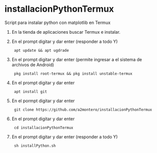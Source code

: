 # installacionPythonTermux
Script para instalar python con matplotlib en Termux

1. En la tienda de aplicaciones buscar Termux e instalar.
2. En el prompt digitar  y dar enter (responder a todo Y)

        apt update && apt ugdrade 
3. En el prompt digitar  y dar enter (permite ingresar a el sistema de archivos de Android)

        pkg install root-termux && pkg install unstable-termux
4. En el prompt digitar y dar enter

        apt install git 
5. En el pormpt digitar y dar enter

        git clone https://github.com/a2montero/installacionPythonTermux        
6. En el prompt digitar y dar enter

        cd installacionPythonTermux
7. En el prompt digitar y dar enter (responder a todo Y)

        sh installPython.sh 
